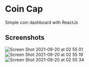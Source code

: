 # Coin Cap

Simple coin dashboard with ReactJs

## Screenshots

![Screen Shot 2021-09-20 at 02 55 01](https://user-images.githubusercontent.com/51314420/133941218-ac7e1cba-05af-464a-b277-46fe226b1fc4.png)
![Screen Shot 2021-09-20 at 02 55 19](https://user-images.githubusercontent.com/51314420/133941222-0f64cb16-a17b-4a68-a642-77bfa8b31905.png)
![Screen Shot 2021-09-20 at 02 55 34](https://user-images.githubusercontent.com/51314420/133941223-729fa72b-ff48-4d5f-bfe9-1a589ff9e62e.png)
